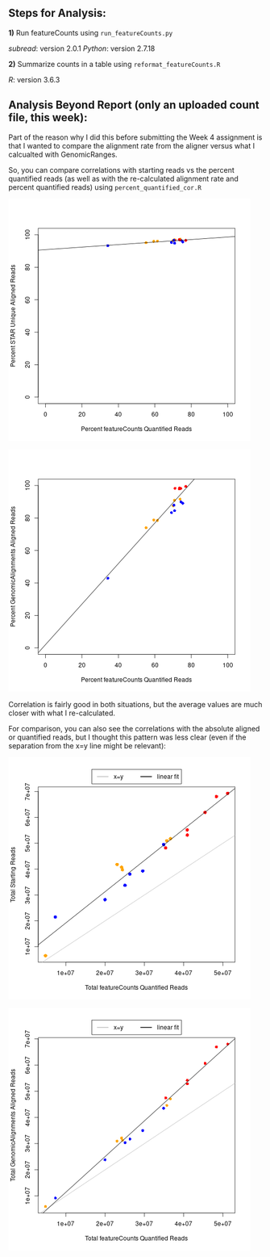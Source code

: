 ## Steps for Analysis:

**1)** Run featureCounts using `run_featureCounts.py`

*subread*: version 2.0.1
*Python*: version 2.7.18

**2)** Summarize counts in a table using `reformat_featureCounts.R`

*R*: version 3.6.3

## Analysis Beyond Report (only an uploaded count file, this week):

Part of the reason why I did this before submitting the Week 4 assignment is that I wanted to compare the alignment rate from the aligner versus what  I calcualted with GenomicRanges.

So, you can compare correlations with starting reads vs the percent quantified reads (as well as with the  re-calculated alignment rate and percent quantified reads) using `percent_quantified_cor.R`

![Percent Quantified vs STAR Reported Unique Alignment Rate](quantified_STAR_reported_unique_alignment_cor-PERCENT.png "Comparison of Rates")

![Percent Quantified vs GenomicAlignments Alignment Rate](quantified_GenomicAlignments_cor-PERCENT.png "Comparison of Rates")

Correlation is fairly good in both situations, but the average values are much closer with what I re-calculated.

For comparison, you can also see the correlations with the absolute aligned or quantified reads, but I thought this pattern was less clear (even if the separation from the x=y line might be relevant):

![Percent Quantified vs Starting Reads](quantified_starting_read_cor.png "Comparison of Read Counts")

![Percent Quantified vs GenomicAlignments Aligned Reads](quantified_GenomicAlignments_cor.png "Comparison of Read Counts")
